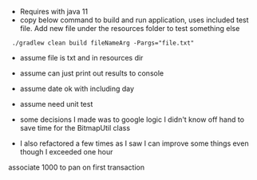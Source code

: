 - Requires with java 11
- copy below command to build and run application, uses included test file. Add new file
  under the resources folder to test something else

```
 ./gradlew clean build fileNameArg -Pargs="file.txt"
```

- assume file is txt and in resources dir
- assume can just print out results to console
- assume date ok with including day
- assume need unit test

- some decisions I made was to google logic I didn't know off hand to save time for the BitmapUtil class
- I also refactored a few times as I saw I can improve some things even though I exceeded one hour

associate 1000 to pan on first transaction